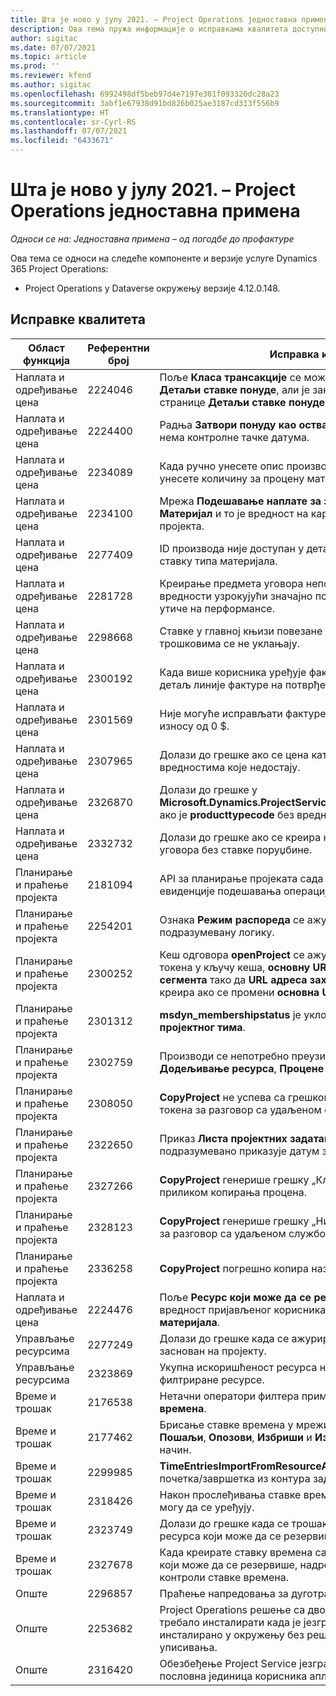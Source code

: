 ```yaml
---
title: Шта је ново у јулу 2021. – Project Operations једноставна примена
description: Ова тема пружа информације о исправкама квалитета доступним у издању услуге Project Operations једноставна примена за јул 2021. године.
author: sigitac
ms.date: 07/07/2021
ms.topic: article
ms.prod: ''
ms.reviewer: kfend
ms.author: sigitac
ms.openlocfilehash: 6992498df5beb97d4e7197e301f093320dc28a23
ms.sourcegitcommit: 3abf1e67938d91bd826b025ae3187cd313f556b9
ms.translationtype: HT
ms.contentlocale: sr-Cyrl-RS
ms.lasthandoff: 07/07/2021
ms.locfileid: "6433671"
---
```

# <a name="whats-new-july-2021---project-operations-lite-deployment"></a>Шта је ново у јулу 2021. – Project Operations једноставна примена

_Односи се на: Једноставна примена – од погодбе до профактуре_

Ова тема се односи на следеће компоненте и верзије услуге Dynamics 365 Project Operations:

  - Project Operations у Dataverse окружењу верзије 4.12.0.148.

## <a name="quality-updates"></a>Исправке квалитета
| **Област функција**              | **Референтни број** | **Исправка квалитета**                                                                                                                                                                                             |
|-------------------------------|----------------------|----------------------------------------------------------------------------------------------------------------------------------------------------------------------------------------------------------------|
| Наплата и одређивање цена           | 2224046              | Поље **Класа трансакције** се може уређивати на картици **Детаљи ставке понуде**, али је закључано ако радите са странице **Детаљи ставке понуде**.                                                                     |
| Наплата и одређивање цена           | 2224400              | Радња **Затвори понуду као остварену** не успева када понуда нема контролне тачке датума.                                                                                                                                    |
| Наплата и одређивање цена           | 2234089              | Када ручно унесете опис производа, он се брише након што унесете количину за процену материјала.                                                                                                                         |
| Наплата и одређивање цена           | 2234100              | Мрежа **Подешавање наплате за задатак** не укључује колону **Материјал** и то је вредност на картици **Наплата за задатак** пројекта.                                                                                                       |
| Наплата и одређивање цена           | 2277409              | ID производа није доступан у детаљима предмета уговора за ставку типа материјала.                                                                                                                                        |
| Наплата и одређивање цена           | 2281728              | Креирање предмета уговора непотребно преиспитује стварне вредности узрокујући значајно повећање обима података, што утиче на перформансе.                                                                                |
| Наплата и одређивање цена           | 2298668              | Ставке у главној књизи повезане са опозваним и избрисаним трошковима се не уклањају.                                                                                                                                     |
| Наплата и одређивање цена           | 2300192              | Када више корисника уређује фактуру, могуће је креирати нови детаљ линије фактуре на потврђеној фактури.                                                                                   |
| Наплата и одређивање цена           | 2301569              | Није могуће исправљати фактуре ако је примењена аконтација у износу од 0 \$.                                                                                                                                        |
| Наплата и одређивање цена           | 2307965              | Долази до грешке ако се цена категорије креира са вредностима које недостају.                                                                                                                           |
| Наплата и одређивање цена           | 2326870              | Долази до грешке у **Microsoft.Dynamics.ProjectService.Plugins.PostInvoiceLineDelete** ако је **producttypecode** без вредности.                                                                            |
| Наплата и одређивање цена           | 2332732              | Долази до грешке ако се креира контролна тачка предмета уговора без ставке поруџбине.                                                                                                                |
| Планирање и праћење пројекта | 2181094              | API за планирање пројеката сада подржава PSS евиденције и евиденције подешавања операција које се чувају 90 дана.                                                                                                                  |
| Планирање и праћење пројекта | 2254201              | Ознака **Режим распореда** се ажурира детаљима који описују подразумевану логику.                                                                                                                                      |
| Планирање и праћење пројекта | 2300252              | Кеш одговора **openProject** се ажурира и укључује власника токена у кључу кеша, **основну URL адресу** и **URL адресу сегмента** тако да **URL адреса захтева** увек може поново да се креира ако се промени **основна URL адреса**. |
| Планирање и праћење пројекта | 2301312              | **msdyn_membershipstatus** је уклоњен из приказа **Члан пројектног тима**.                                                                                                                                        |
| Планирање и праћење пројекта | 2302759              | Производи се непотребно преузимају на картицама **Додељивање ресурса**, **Процене** и **Процене трошкова**.                                                                                                        |
| Планирање и праћење пројекта | 2308050              | **CopyProject** не успева са грешком „Није успело преузимање токена за разговор са удаљеном службом“.                                                                                                                           |
| Планирање и праћење пројекта | 2322650              | Приказ **Листа пројектних задатака** је ажурирана тако да подразумевано приказује датум задатка.                                                                                                            |
| Планирање и праћење пројекта | 2327266              | **CopyProject** генерише грешку „Кључ није пронађен у речнику“ приликом копирања процена.                                                                                                      |
| Планирање и праћење пројекта | 2328123              | **CopyProject** генерише грешку „Није успело преузимање токена за разговор са удаљеном службом“.                                                                                                                          |
| Планирање и праћење пројекта | 2336258              | **CopyProject** погрешно копира називе позиција ресурса.                                                                                                                                                 |
| Наплата и одређивање цена           | 2224476              | Поље **Ресурс који може да се резервише** нема подразумевану вредност пријављеног корисника на страници **Употреба материјала**.                                                                                                            |
| Управљање ресурсима           | 2277249              | Долази до грешке када се ажурира захтев за ресурсом који није заснован на пројекту.                                                                                                            |
| Управљање ресурсима           | 2323869              | Укупна искоришћеност ресурса не препознаје правилно филтриране ресурсе.                                                                                                                                             |
| Време и трошак              | 2176538              | Нетачни оператори филтера примењују се на контроли **Ставка времена**.                                                                                                                                                   |
| Време и трошак              | 2177462              | Брисање ставке времена у мрежи не ажурира статусе дугмади **Пошаљи**, **Опозови**, **Избриши** и **Измени ставку** на очекиван начин.                                                                                        |
| Време и трошак              | 2299985              | **TimeEntriesImportFromResourceAssignment** не одржава време почетка/завршетка из контура задатка.                                                                                                  |
| Време и трошак              | 2318426              | Након прослеђивања ставке времена, закључана поља и даље могу да се уређују.                                                                                                                                   |
| Време и трошак              | 2323749              | Долази до грешке када се трошак креира на картици **Повезано** ресурса који може да се резервише.                                                                                                      |
| Време и трошак              | 2327678              | Када креирате ставку времена са картице **Повезано** ресурса који може да се резервише, надређени ресурс се не прослеђује контроли ставке времена.                                                                            |
| Опште                       | 2296857              | Праћење напредовања за дуготрајне послове.                                                                                                                                                                        |
| Опште                       | 2253682              | Project Operations решење са двоструким уписивањем не би требало инсталирати када је језгро двоструког уписивања инсталирано у окружењу без решења оркестрације двоструког уписивања.                                                |
| Опште                       | 2316420              | Обезбеђење Project Service језгра не успева ако се промени пословна јединица корисника апликације.                                                                                                                     |
